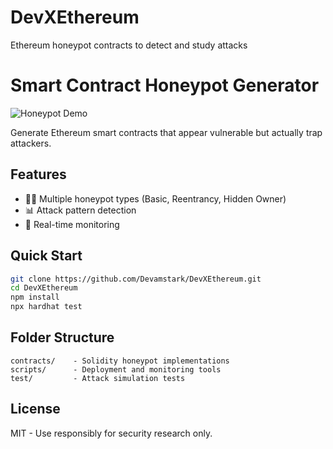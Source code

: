 # DevXEthereum
Ethereum honeypot contracts to detect and study attacks
# Smart Contract Honeypot Generator

![Honeypot Demo](https://via.placeholder.com/800x400?text=Honeypot+Demo)

Generate Ethereum smart contracts that appear vulnerable but actually trap attackers.

## Features
- 🕵️‍♂️ Multiple honeypot types (Basic, Reentrancy, Hidden Owner)
- 📊 Attack pattern detection
- 📡 Real-time monitoring

## Quick Start
```bash
git clone https://github.com/Devamstark/DevXEthereum.git
cd DevXEthereum
npm install
npx hardhat test
```

## Folder Structure
```
contracts/    - Solidity honeypot implementations
scripts/      - Deployment and monitoring tools
test/         - Attack simulation tests
```

## License
MIT - Use responsibly for security research only.
